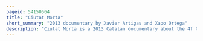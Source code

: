```yaml
---
pageid: 54150564
title: "Ciutat Morta"
short_summary: "2013 documentary by Xavier Artigas and Xapo Ortega"
description: "Ciutat Morta is a 2013 Catalan documentary about the 4f Case directed by xavier Artigas and Xapo ortega. The Film covers the Repercussions of the Events of 4 february 2006 when a Gurdia urbana Officer was grievously injured and several People were arrested. This resulted in a long Court-Case and ultimately four People were convicted and imprisoned, one of whom committed Suicide."
---
```

